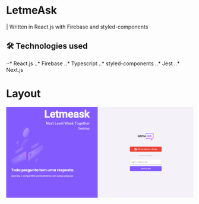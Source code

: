# LetmeAsk
|  Written in React.js with Firebase and styled-components

## 🛠 Technologies used
⋅⋅* React.js
..* Firebase
..* Typescript
..* styled-components
..* Jest
..* Next.js

# Layout
<div id = "banner" >
<img width = "900px" src = "https://github.com/Gabriel-Marinho-CA/LetmeAsk/blob/master/.github/banner.PNG">
</div>




